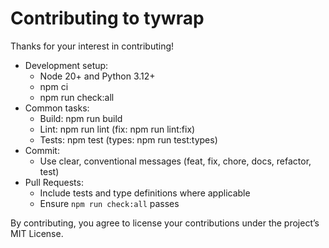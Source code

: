 # Contributing to tywrap

Thanks for your interest in contributing!

- Development setup:
  - Node 20+ and Python 3.12+
  - npm ci
  - npm run check:all
- Common tasks:
  - Build: npm run build
  - Lint: npm run lint (fix: npm run lint:fix)
  - Tests: npm test (types: npm run test:types)
- Commit:
  - Use clear, conventional messages (feat, fix, chore, docs, refactor, test)
- Pull Requests:
  - Include tests and type definitions where applicable
  - Ensure `npm run check:all` passes

By contributing, you agree to license your contributions under the project’s MIT License.
